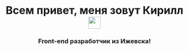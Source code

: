 <h1 align="center">Всем привет, меня зовут Кирилл <img src="https://github.com/blackcater/blackcater/raw/main/images/Hi.gif" height="32"/></h1>
<h3 align="center">Front-end разработчик из Ижевска!</h3>

